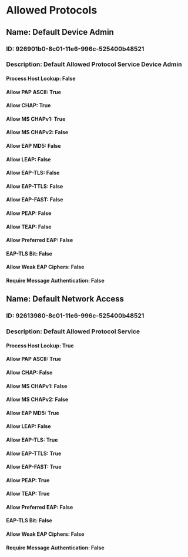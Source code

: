 # Allowed Protocols
## Name: Default Device Admin
### ID: 926901b0-8c01-11e6-996c-525400b48521
### Description: Default Allowed Protocol Service Device Admin
#### Process Host Lookup: False
#### Allow PAP ASCII: True
#### Allow CHAP: True
#### Allow MS CHAPv1: True
#### Allow MS CHAPv2: False
#### Allow EAP MD5: False
#### Allow LEAP: False
#### Allow EAP-TLS: False
#### Allow EAP-TTLS: False
#### Allow EAP-FAST: False
#### Allow PEAP: False
#### Allow TEAP: False
#### Allow Preferred EAP: False
#### EAP-TLS Bit: False
#### Allow Weak EAP Ciphers: False
#### Require Message Authentication: False
## Name: Default Network Access
### ID: 92613980-8c01-11e6-996c-525400b48521
### Description: Default Allowed Protocol Service
#### Process Host Lookup: True
#### Allow PAP ASCII: True
#### Allow CHAP: False
#### Allow MS CHAPv1: False
#### Allow MS CHAPv2: False
#### Allow EAP MD5: True
#### Allow LEAP: False
#### Allow EAP-TLS: True
#### Allow EAP-TTLS: True
#### Allow EAP-FAST: True
#### Allow PEAP: True
#### Allow TEAP: True
#### Allow Preferred EAP: False
#### EAP-TLS Bit: False
#### Allow Weak EAP Ciphers: False
#### Require Message Authentication: False